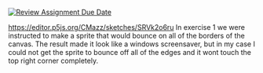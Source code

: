 [![Review Assignment Due Date](https://classroom.github.com/assets/deadline-readme-button-8d59dc4de5201274e310e4c54b9627a8934c3b88527886e3b421487c677d23eb.svg)](https://classroom.github.com/a/Z4H6OMDv)

https://editor.p5js.org/CMazz/sketches/SRVk2o6ru In exercise 1 we were instructed to make a sprite that would bounce on all of the borders of the canvas. The result made it look like a windows screensaver, but in my case I could not get the sprite to bounce off all of the edges and it wont touch the top right corner completely.
